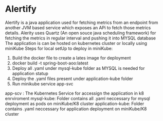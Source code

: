 # Alertify

Alertify is a java application used for fetching metrics from an endpoint from another JVM based service which exposes an APi to fetch those metrics details. Alerity uses Quartz (An open souce java scheduling framework) for fetching the metrics in regular interval and pushing it into MYSQL database 
The application is can be hosted on kubernetes cluster or locally using miniKube 
Steps for local setUp to deploy in miniKube:
  1. Build the docker file to create a lates image for deployment
  2. docker build -t spring-boot-aoo:latest
  3. Deploy all .yaml under mysql-kube folder as MYSQL is needed for application statup
  4. Deploy the .yaml files present under application-kube folder
  5. Run minikube service app-svc

app-scv : The Kubernetes Service for accessign the application in k8 enrviroment
mysql-kube: Folder contains all .yaml neccessary for mysql deployment as pods on miniKube/K8 cluster 
application-kube: Folder contains .yaml neccessary for application deployment on miniKube/K8 cluster 
